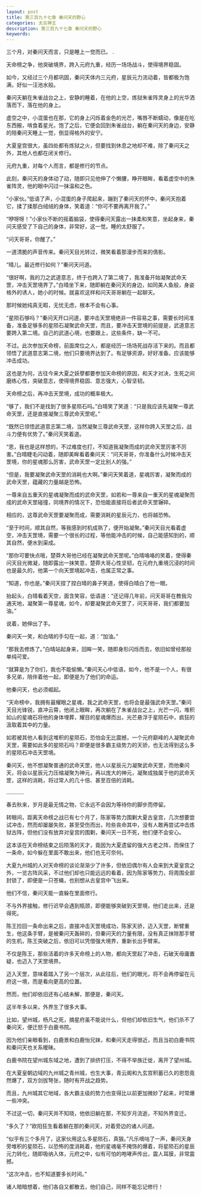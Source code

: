 ```yaml
---
layout: post
title: 第三百九十七章 秦问天的野心
categories: 太古神王
description: 第三百九十七章 秦问天的野心
keywords:
---
```


三个月，对秦问天而言，只是睡上一觉而已。   .

天命榜之争，他突破境界，跨入元府九重，经历一场场战斗，使得境界稳固。

如今，又经过三个月都巩固，秦问天体内三元府，星辰元力流动着，皆都极为饱满，好似一汪池水般。

秦问天躺在朱雀战台之上，安静的睡着，在他的上空，炼狱朱雀阵灵身上的光华洒落而下，落在他的身上。

虚空之中，小混蛋也在那，它的身上闪烁着金色的光芒，嘴唇不断蠕动，像是在吃东西搬，啃食着星光，饱了之后，它便会回到朱雀战台，躺在秦问天的身边，安静的陪秦问天睡上一觉，倒显得格外的安宁。

大夏皇宫很大，虽四处都有炼狱之火，但要找到休息之地却不难，除了秦问天之外，其他人也都在闭关修行。

元府九重，对每个人而言，都是修行的节点。

此刻，秦问天的身体动了动，随即只见他伸了个懒腰，睁开眼眸，看着虚空中的朱雀阵灵，他的眼中闪过一抹温和之色。

“小家伙。”低语了声，小混蛋的身子爬起来，蹦到了秦问天的怀中，秦问天抱着它，揉了揉那白绒绒的身体，笑着道：“你可不要再离开我了。”

“咿呀呀！”小家伙不断的摇着脑袋，使得秦问天露出一抹柔和笑意，坐起身来，秦问天感受了下自己的身体，非常好，这一觉。睡的太舒服了。

“问天哥哥，你醒了。”

一道清脆的声音传来。秦问天目光转过，微笑看着那漫步而来的倩影。

“晴儿。最近修行如何？”秦问天问道。

“很好啊，我的刀之武道意志，终于也跨入了第二境了，我准备开始凝聚武命天罡，冲击天罡境界了。”白晴坐下来，随即躺在秦问天的身边，如同美人鱼般，身姿格外的诱人，她小的时候。就喜欢这样和问天哥哥躺在一起聊天。

那时候她纯真无暇，无忧无虑，根本不会有心事。

“星陨石够吗？”秦问天开口问道，要冲击天罡境绝非一件容易之事，需要长时间准备，准备足够多的星陨石凝聚武命天罡，而且，要冲击天罡境的前提是，武道意志要跨入第二境。自己的武道心境，也要跟上，这些条件，缺一不可。

不过。此次参加天命榜，前面席位之人，都是经历一场场死战存活下来的。而且都领悟了武道意志第二境，他们只要境界达到了。有足够资源，好好准备。应该能够冲击成功。

这也是为何，古往今来大夏之妖孽都要参加天命榜的原因，和天才对决，生死之间磨练心性，突破意志，使得境界稳固、意志强大，心智坚韧。

天命榜之后，再冲击天罡境，成功的概率极大。

“够了，我们不是找到了很多星陨石吗。”白晴笑了笑道：“只是我应该先凝聚一尊武命天罡，还是直接凝聚三尊武命天罡呢。”

“既然已领悟武道意志第二境，当然凝聚三尊武命天罡，这样你跨入天罡之后，战斗力便有优势了。”秦问天笑着道。

“恩，我也是这样想的，不过难度也打，不知道我凝聚而成的武命天罡厉害不厉害。”白晴睫毛闪动着，随即美眸看着秦问天：“问天哥哥，你准备什么时候冲击天罡境，你的星魂那么厉害，武命天罡一定比别人的强。”

“但是，我要凝聚武命天罡的消耗也大啊。”秦问天笑着道，星魂厉害，凝聚而成的武命天罡，蕴藏的力量越是恐怖。

一尊来自五重天的星魂凝聚而成的武命天罡，如若和一尊来自一重天的星魂凝聚而成的武命天罡碰撞，同境界的情况下，恐怕能直接将后者武命天罡辗碎。

相应的，这尊武命天罡要凝聚而成，需要消耗的星辰元力，也将越恐怖。

“至于时间，顺其自然，等我感到时机成熟了，便开始凝聚。”秦问天目光看着虚空，冲击天罡境，需要一个很长的过程，等他能冲击的时候，自己能感知到的，顺其自然，便水到渠成。

“那你可要快点哦，楚莽大哥他已经在凝聚武命天罡呢。”白晴咯咯的笑着，使得秦问天目光微凝，随即露出一抹笑意，楚莽大哥心性坚韧，在元府九重境沉浸的时间也是最久的，他第一个向天罡境起冲击，也属正常之事。

“知道，你也是。”秦问天捏了捏白晴的鼻子笑道，使得白晴白了他一眼。

抬起头，白晴看着天空，面含笑容，低语道：“还记得几年前，问天哥哥在教我沟通天地，凝聚第一尊星魂，如今，却要凝聚武命天罡了，问天哥哥，我们都要加油。”

说着，她伸出了手。

秦问天一笑，和白晴的手勾在一起，道：“加油。”

“那我去修炼了。”白晴站起身来，回眸一笑，随即身形闪烁而去，依旧如曾经那般单纯可爱。

“就算是为了你们，我也不能偷懒。”秦问天心中低语，如今，他不是一个人，有很多兄弟，陪伴着他一起，即便是为了他们的命运。

他秦问天，也必须崛起。

“天命榜中，我拥有最耀眼之星魂，我之武命天罡，也将会是最强武命天罡。”秦问天目光锋锐，直冲云霄，他闭上眼眸，再次躺在了朱雀战台之上，光芒一闪，堆积如山的星魂石将他的身体埋葬，耀目的星魂爆而出，光芒悬浮于星陨石中，疯狂的汲取着其中的力量。

如若被其他人看到这堆积的星陨石，恐怕会无比震撼，一个元府巅峰的人凝聚武命天罡，需要如此多的星陨石吗？即便是很多霸主级势力的天骄，也无法得到这么多的星陨石冲击天罡境。

秦问天，他不想凝聚普通的武命天罡，他人以星辰元力凝聚武命天罡，而他秦问天，将会以星辰元力压缩凝聚为神元，再以庞大的神元，凝聚成独属于他的武命天罡，这样的消耗，将过常人的几十倍、甚至百倍的消耗。

…………

春去秋来，岁月是最无情之物，它永远不会因为等待你的脚步而停留。

转眼间，距离天命榜之战已有七个月了，陈家等势力围剿大夏古皇宫，几次想要尝试冲击，然而却屡屡失败，甚至受伤而出，险些丧命其中，没有人敢再尝试冲击炼狱古阵，但他们没有放弃对皇宫的围剿，秦问天一日不死，他们便不会安心。

这本该在天命榜结束之后陨落的天才，竟因为大夏遗留的强大古老之阵，而保住了一条命，如今躲在里面不敢出来，他们也无可奈何。

大夏九州城的人对天命榜的谈论渐渐少了许多，但依旧偶尔有人会来到大夏皇宫之外，一览古阵风采，不过他们却也只能远远的看着，因为陈家等势力，将周围全部封锁了，即便是一只苍蝇，也别想从古皇宫中飞出来。

他们不信，秦问天能一直躲在里面修行。

不与外界接触，修行迟早会遇到瓶颈，即便能够突破到天罡境，他们走出来，还是得死。

陈王捡回一条命出来之后，直接冲击天罡境成功，陈家天骄，迈入天罡，断臂重生，他这条手臂，是被秦问天轰碎的，但秦问天的力量有限，没有真正抹除那手臂的生机，陈王突破之后，依旧可以凭借强大境界，重新长出手臂来。

不仅是陈王，那些活着的许多天命榜上的人物，都向天罡起了冲击，石破天毋庸置疑，也迈入了天罡境界。

迈入天罡，意味着踏入了另一个层次，从此往后，他们的眼光，将不会再停留在元府这一境，而是看向更高的位置。

然而，他们却依旧还有心结未解，那便是，秦问天。

这半年多以来，外界生了很多大事。

比如，望州城，杨凡之死，摘星府虽不能说什么，但他们却依旧生气，他们杀不了秦问天，便迁怒于白鹿书院。

因为他们亲眼看到，白鹿景和白鹿怡兄妹，和秦问天走得很近，而且当初白鹿书院和秦问天也关系暧昧。

白鹿书院在望州城东域之地，遭到了排挤打压，不得不举族迁徙，离开了望州城。

在大夏皇朝边域的九州城之青州城，也生大事，青云阁和九玄宫积蓄已久的恩怨竟然爆了，双方剑拔弩张，随时有开战之趋势。

而且，九州城其它地域，各大霸主级的势力也变得比以前更加微妙了起来，时常爆一些冲突。

不过这一切，秦问天并不知晓，他依旧躺在那，不知岁月流逝，不知外界变迁。

“多久了？”欧阳狂生看着躺在那的秦问天，对着旁边的诸人问道。

“似乎有三个多月了，这家伙用这么多星陨石，真狠。”凡乐嘀咕了一声，秦问天身旁堆积的星陨石，以恐怖的度消耗着，他的星魂毫不掩饰的爆着，将星陨石的星辰元力转化，随即吸纳入体，元府之中，似有可怕的咆哮声传出，震人耳膜，非常震撼。

“这次冲击，也不知道要多长时间。”

诸人暗暗想着，他们各自又都散去，他们自己，同样不能忘记修行！
